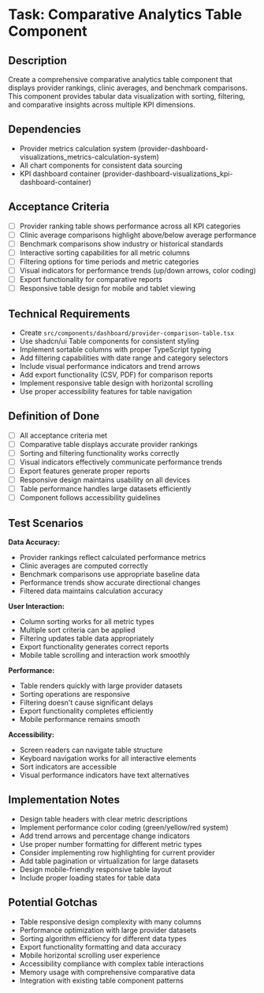 # Task: Comparative Analytics Table Component

## Description
Create a comprehensive comparative analytics table component that displays provider rankings, clinic averages, and benchmark comparisons. This component provides tabular data visualization with sorting, filtering, and comparative insights across multiple KPI dimensions.

## Dependencies
- Provider metrics calculation system (provider-dashboard-visualizations_metrics-calculation-system)
- All chart components for consistent data sourcing
- KPI dashboard container (provider-dashboard-visualizations_kpi-dashboard-container)

## Acceptance Criteria
- [ ] Provider ranking table shows performance across all KPI categories
- [ ] Clinic average comparisons highlight above/below average performance
- [ ] Benchmark comparisons show industry or historical standards
- [ ] Interactive sorting capabilities for all metric columns
- [ ] Filtering options for time periods and metric categories
- [ ] Visual indicators for performance trends (up/down arrows, color coding)
- [ ] Export functionality for comparative reports
- [ ] Responsive table design for mobile and tablet viewing

## Technical Requirements
- Create `src/components/dashboard/provider-comparison-table.tsx`
- Use shadcn/ui Table components for consistent styling
- Implement sortable columns with proper TypeScript typing
- Add filtering capabilities with date range and category selectors
- Include visual performance indicators and trend arrows
- Add export functionality (CSV, PDF) for comparison reports
- Implement responsive table design with horizontal scrolling
- Use proper accessibility features for table navigation

## Definition of Done
- [ ] All acceptance criteria met
- [ ] Comparative table displays accurate provider rankings
- [ ] Sorting and filtering functionality works correctly
- [ ] Visual indicators effectively communicate performance trends
- [ ] Export features generate proper reports
- [ ] Responsive design maintains usability on all devices
- [ ] Table performance handles large datasets efficiently
- [ ] Component follows accessibility guidelines

## Test Scenarios
**Data Accuracy:**
- Provider rankings reflect calculated performance metrics
- Clinic averages are computed correctly
- Benchmark comparisons use appropriate baseline data
- Performance trends show accurate directional changes
- Filtered data maintains calculation accuracy

**User Interaction:**
- Column sorting works for all metric types
- Multiple sort criteria can be applied
- Filtering updates table data appropriately
- Export functionality generates correct reports
- Mobile table scrolling and interaction work smoothly

**Performance:**
- Table renders quickly with large provider datasets
- Sorting operations are responsive
- Filtering doesn't cause significant delays
- Export functionality completes efficiently
- Mobile performance remains smooth

**Accessibility:**
- Screen readers can navigate table structure
- Keyboard navigation works for all interactive elements
- Sort indicators are accessible
- Visual performance indicators have text alternatives

## Implementation Notes
- Design table headers with clear metric descriptions
- Implement performance color coding (green/yellow/red system)
- Add trend arrows and percentage change indicators
- Use proper number formatting for different metric types
- Consider implementing row highlighting for current provider
- Add table pagination or virtualization for large datasets
- Design mobile-friendly responsive table layout
- Include proper loading states for table data

## Potential Gotchas
- Table responsive design complexity with many columns
- Performance optimization with large provider datasets
- Sorting algorithm efficiency for different data types
- Export functionality formatting and data accuracy
- Mobile horizontal scrolling user experience
- Accessibility compliance with complex table interactions
- Memory usage with comprehensive comparative data
- Integration with existing table component patterns